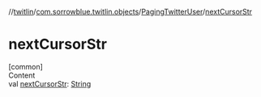 //[twitlin](../../index.md)/[com.sorrowblue.twitlin.objects](../index.md)/[PagingTwitterUser](index.md)/[nextCursorStr](next-cursor-str.md)



# nextCursorStr  
[common]  
Content  
val [nextCursorStr](next-cursor-str.md): [String](https://kotlinlang.org/api/latest/jvm/stdlib/kotlin/-string/index.html)  



